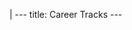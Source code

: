 |
                        ---
                        title: Career Tracks
                        ---
